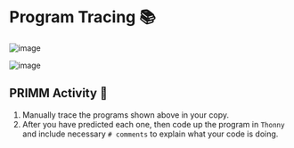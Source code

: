 # Program Tracing 📚

![image](https://github.com/user-attachments/assets/74c1b79e-f626-4d03-a7e3-7995ebec73bd)

![image](https://github.com/user-attachments/assets/d228e4e2-0b07-45f9-99a0-babf61857f27)


  ## PRIMM Activity 📝
  1. Manually trace the programs shown above in your copy.
  2. After you have predicted each one, then code up the program in ``Thonny`` and include necessary ``# comments`` to explain what your code is doing.


